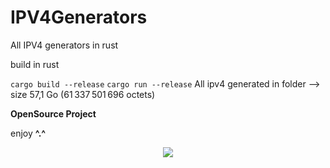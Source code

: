 # IPV4Generators
All IPV4 generators in rust 

build in rust

``cargo build --release``
``cargo run --release``
All ipv4 generated in folder --> size 57,1 Go (61 337 501 696 octets)

**OpenSource Project**

enjoy **^.^**

<p align= "center">
   <kbd>
   <img  src="https://i.imgur.com/zJabtqw.png">
   </kbd>
</p>
